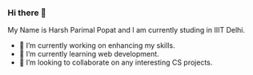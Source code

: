 ### Hi there 👋

My Name is Harsh Parimal Popat and I am currently studing in IIIT Delhi.

- 🔭 I’m currently working on enhancing my skills.
- 🌱 I’m currently learning web development.
- 👯 I’m looking to collaborate on any interesting CS projects.

<!--
**harshpopat2003/harshpopat2003** is a ✨ _special_ ✨ repository because its `README.md` (this file) appears on your GitHub profile.

Here are some ideas to get you started:

- 🔭 I’m currently working on ...
- 🌱 I’m currently learning ...
- 👯 I’m looking to collaborate on ...
- 🤔 I’m looking for help with ...
- 💬 Ask me about ...
- 📫 How to reach me: ...
- 😄 Pronouns: ...
- ⚡ Fun fact: ...
-->

